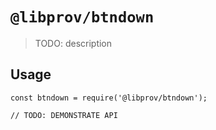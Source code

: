 # `@libprov/btndown`

> TODO: description

## Usage

```
const btndown = require('@libprov/btndown');

// TODO: DEMONSTRATE API
```
